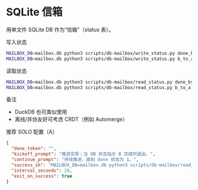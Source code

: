 SQLite 信箱
============

用单文件 SQLite DB 作为“信箱”（status 表）。

写入状态
```bash
MAILBOX_DB=mailbox.db python3 scripts/db-mailbox/write_status.py done_by_b 1
MAILBOX_DB=mailbox.db python3 scripts/db-mailbox/write_status.py b_to_a "review ok"
```

读取状态
```bash
MAILBOX_DB=mailbox.db python3 scripts/db-mailbox/read_status.py done_by_b
MAILBOX_DB=mailbox.db python3 scripts/db-mailbox/read_status.py b_to_a
```

备注
- DuckDB 也可类似使用
- 离线/并协友好可考虑 CRDT（例如 Automerge）

推荐 SOLO 配置（A）
```json
{
  "done_token": "",
  "kickoff_prompt": "推进实现；当 DB 状态指示 B 完成时退出。",
  "continue_prompt": "持续推进，直到 done 状态为 1。",
  "success_sh": "MAILBOX_DB=mailbox.db python3 scripts/db-mailbox/read_status.py done_by_b | grep -q '^1$'",
  "interval_seconds": 20,
  "exit_on_success": true
}
```

